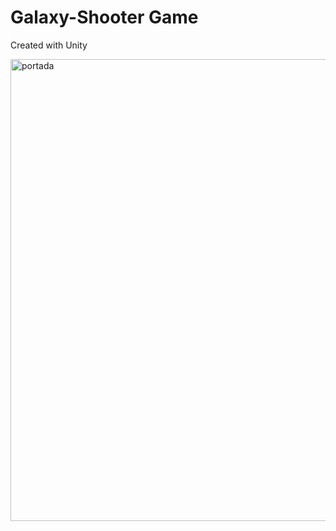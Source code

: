 # Galaxy-Shooter Game

Created with Unity

<img width="739" alt="portada" src="https://user-images.githubusercontent.com/29685514/34651853-6c78bb1a-f3d6-11e7-9032-f9518eacbb89.png">
